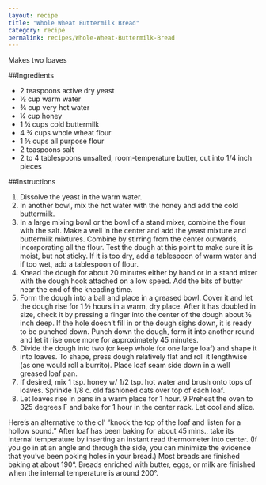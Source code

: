 ```yaml
---
layout: recipe
title: "Whole Wheat Buttermilk Bread"
category: recipe
permalink: recipes/Whole-Wheat-Buttermilk-Bread
---
```


Makes two loaves

##Ingredients
 - 2 teaspoons active dry yeast
 - &frac12; cup warm water
 - &frac34; cup very hot water
 - &frac14; cup honey
 - 1 &frac14; cups cold buttermilk
 - 4 &frac34; cups whole wheat flour
 - 1 &frac12; cups all purpose flour
 - 2 teaspoons salt
 - 2 to 4 tablespoons unsalted, room-temperature butter, cut into 1/4 inch pieces

##Instructions
1. Dissolve the yeast in the warm water.
2. In another bowl, mix the hot water with the honey and add the cold buttermilk.
3. In a large mixing bowl or the bowl of a stand mixer, combine the flour with the salt. Make a well in the center and add the yeast mixture and buttermilk mixtures. Combine by stirring from the center outwards, incorporating all the flour. Test the dough at this point to make sure it is moist, but not sticky. If it is too dry, add a tablespoon of warm water and if too wet, add a tablespoon of flour.
4. Knead the dough for about 20 minutes either by hand or in a stand mixer with the dough hook attached on a low speed. Add the bits of butter near the end of the kneading time. 
5. Form the dough into a ball and place in a greased bowl. Cover it and let the dough rise for 1 &frac12; hours in a warm, dry place. After it has doubled in size, check it by pressing a finger into the center of the dough about &frac12; inch deep. If the hole doesn’t fill in or the dough sighs down, it is ready to be punched down. Punch down the dough, form it into another round and let it rise once more for approximately 45 minutes.
6. Divide the dough into two (or keep whole for one large loaf) and shape it into loaves. To shape, press dough relatively flat and roll it lengthwise (as one would roll a burrito). Place loaf seam side down in a well greased loaf pan.
7. If desired, mix 1 tsp. honey w/ 1/2 tsp. hot water and brush onto tops of loaves. Sprinkle 1/8 c. old fashioned oats over top of each loaf. 
8. Let loaves rise in pans in a warm place for 1 hour.
9.Preheat the oven to 325 degrees F and bake for 1 hour in the center rack. Let cool and slice.

Here’s an alternative to the ol’ “knock the top of the loaf and listen for a hollow sound.” After loaf has been baking for about 45 mins., take its internal temperature by inserting an instant read thermometer into center. (If you go in at an angle and through the side, you can minimize the evidence that you’ve been poking holes in your bread.) Most breads are finished baking at about 190°. Breads enriched with butter, eggs, or milk are finished when the internal temperature is around 200°.